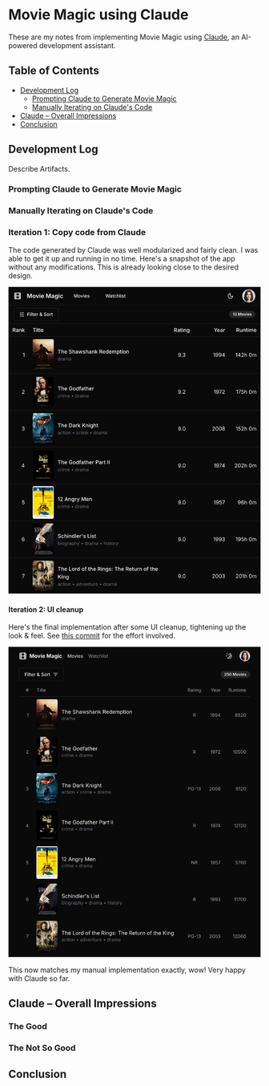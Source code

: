 # Movie Magic using Claude

These are my notes from implementing Movie Magic using
[Claude](https://www.anthropic.com/claude), an AI-powered development assistant.

## Table of Contents

- [Development Log](#development-log)
  - [Prompting Claude to Generate Movie Magic](#prompting-claude-to-generate-movie-magic)
  - [Manually Iterating on Claude's Code](#manually-iterating-on-claudes-code)
- [Claude – Overall Impressions](#claude--overall-impressions)
- [Conclusion](#conclusion)

## Development Log

Describe Artifacts.

### Prompting Claude to Generate Movie Magic

### Manually Iterating on Claude's Code

### Iteration 1: Copy code from Claude

The code generated by Claude was well modularized and fairly clean. I was able
to get it up and running in no time. Here's a snapshot of the app without any
modifications. This is already looking close to the desired design.

![Iteration 1](assets/iteration-1.png)

#### Iteration 2: UI cleanup

Here's the final implementation after some UI cleanup, tightening up the look &
feel. See [this commit]() for the effort involved.

![Iteration 2](assets/iteration-2.png)

This now matches my manual implementation exactly, wow! Very happy with Claude
so far.

## Claude – Overall Impressions

### The Good

### The Not So Good

## Conclusion
